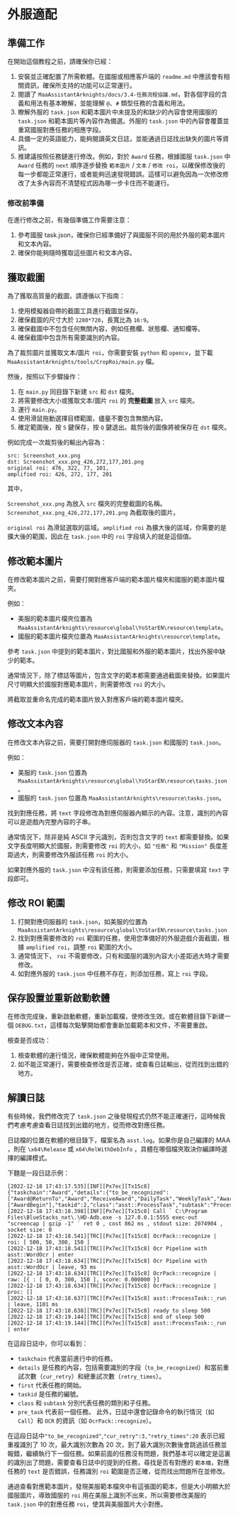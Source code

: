 # 外服適配

## 準備工作

在開始這個教程之前，請確保你已經：

1. 安裝並正確配置了所需軟體。在國服或相應客戶端的 `readme.md` 中應該會有相關資訊，確保所支持的功能可以正常運行。
2. 閱讀了 `MaaAssistantArknights/docs/3.4-任務流程協議.md`，對各個字段的含義和用法有基本瞭解，並能理解 `@`、`#` 類型任務的含義和用法。
3. 瞭解外服的 `task.json` 和範本圖片中未提及的和缺少的內容會使用國服的 `task.json` 和範本圖片等內容作為備選。外服的 `task.json` 中的內容會覆蓋並重寫國服對應任務的相應字段。
4. 具備一定的英語能力，能夠閱讀英文日誌，並能通過日誌找出缺失的圖片等資訊。
5. 推建議按照任務鏈進行修改。例如，對於 `Award` 任務，根據國服 `task.json` 中 `Award` 任務的 `next` 順序逐步替換 `範本圖片` / `文本` / `修改 roi`，以確保修改後的每一步都能正常運行，或者能夠迅速發現錯誤。這樣可以避免因為一次修改修改了太多內容而不清楚程式因為哪一步卡住而不能運行。

### 修改前準備

在進行修改之前，有幾個準備工作需要注意：

1. 參考國服 task.json，確保你已經準備好了與國服不同的用於外服的範本圖片和文本內容。
2. 確保你能夠隨時獲取這些圖片和文本內容。

## 獲取截圖

為了獲取高質量的截圖，請遵循以下指南：

1. 使用模擬器自帶的截圖工具進行截圖並保存。
2. 確保截圖的尺寸大於 `1280*720`，長寬比為 `16:9`。
3. 確保截圖中不包含任何無關內容，例如任務欄、狀態欄、通知欄等。
4. 確保截圖中包含所有需要識別的內容。

為了裁剪圖片並獲取文本/圖片 `roi`，你需要安裝 `python` 和 `opencv`，並下載 `MaaAssistantArknights/tools/CropRoi/main.py` 檔。

然後，按照以下步驟操作：

1. 在 `main.py` 同目錄下新建 `src` 和 `dst` 檔夾。
2. 將需要修改大小或獲取文本/圖片 `roi` 的 **完整截圖** 放入 `src` 檔夾。
3. 運行 `main.py`。
4. 使用滑鼠拖動選擇目標範圍，儘量不要包含無關內容。
5. 確定範圍後，按 `S` 鍵保存，按 `Q` 鍵退出。裁剪後的圖像將被保存在 `dst` 檔夾。

例如完成一次裁剪後的輸出內容為：

``` log
src: Screenshot_xxx.png
dst: Screenshot_xxx.png_426,272,177,201.png
original roi: 476, 322, 77, 101,
amplified roi: 426, 272, 177, 201
```

其中，

`Screenshot_xxx.png` 為放入 `src` 檔夾的完整截圖的名稱。`Screenshot_xxx.png_426,272,177,201.png` 為截取後的圖片。

`original roi` 為滑鼠選取的區域。`amplified roi` 為擴大後的區域，你需要的是擴大後的範圍，因此在 `task.json` 中的 `roi` 字段填入的就是這個值。

## 修改範本圖片

在修改範本圖片之前，需要打開對應客戶端的範本圖片檔夾和國服的範本圖片檔夾。

例如：

- 美服的範本圖片檔夾位置為 `MaaAssistantArknights\resource\global\YoStarEN\resource\template`。
- 國服的範本圖片檔夾位置為 `MaaAssistantArknights\resource\template`。

參考 `task.json` 中提到的範本圖片，對比國服和外服的範本圖片，找出外服中缺少的範本。

通常情況下，除了標誌等圖片，包含文字的範本都需要通過截圖來替換。如果圖片尺寸明顯大於國服對應範本圖片，則需要修改 `roi` 的大小。

將截取並重命名完成的範本圖片放入對應客戶端的範本圖片檔夾。

## 修改文本內容

在修改文本內容之前，需要打開對應伺服器的 `task.json` 和國服的 `task.json`。

例如：

- 美服的 `task.json` 位置為 `MaaAssistantArknights\resource\global\YoStarEN\resource\tasks.json`。
- 國服的 `task.json` 位置為 `MaaAssistantArknights\resource\tasks.json`。

找到對應任務，將 `text` 字段修改為對應伺服器內顯示的內容。注意，識別的內容可以是遊戲內完整內容的子串。

通常情況下，除非是純 ASCII 字元識別，否則包含文字的 `text` 都需要替換。如果文字長度明顯大於國服，則需要修改 `roi` 的大小，如 `"任務"` 和 `"Mission"` 長度差距過大，則需要修改外服該任務 `roi` 的大小。

如果對應外服的 `task.json` 中沒有該任務，則需要添加任務，只需要填寫 `text` 字段即可。

## 修改 ROI 範圍

1. 打開對應伺服器的 `task.json`，如美服的位置為 `MaaAssistantArknights\resource\global\YoStarEN\resource\tasks.json`
2. 找到對應需要修改的 `roi` 範圍的任務，使用您準備好的外服遊戲介面截圖，根據 `amplified roi`，調整 `roi` 範圍的大小。
3. 通常情況下， `roi` 不需要修改，只有和國服的識別內容大小差距過大時才需要修改。
4. 如對應外服的 `task.json` 中任務不存在，則添加任務，寫上 `roi` 字段。

## 保存設置並重新啟動軟體

在修改完成後，重新啟動軟體，重新加載檔，使修改生效。或在軟體目錄下新建一個 `DEBUG.txt`，這樣每次點擊開始都會重新加載範本和文件，不需要重啟。

檢查是否成功：

1. 檢查軟體的運行情況，確保軟體能夠在外服中正常使用。
2. 如不能正常運行，需要檢查修改是否正確，或查看日誌輸出，從而找到出錯的地方。

## 解讀日誌

有些時候，我們修改完了 `task.json` 之後發現程式仍然不能正確運行，這時候我們考慮考慮查看日誌找到出錯的地方，從而修改對應任務。

日誌檔的位置在軟體的根目錄下，檔案名為 `asst.log`。如果你是自己編譯的 MAA ，則在 `\x64\Release` 或 `x64\RelWithDebInfo` ，具體在哪個檔夾取決你編譯時選擇的編譯模式。

下麵是一段日誌示例：

``` log
[2022-12-18 17:43:17.535][INF][Px7ec][Tx15c8] {"taskchain":"Award","details":{"to_be_recognized":["Award@ReturnTo","Award","ReceiveAward","DailyTask","WeeklyTask","Award@CloseAnno","Award@CloseAnnoTexas","Award@TodaysSupplies","Award@FromStageSN"],"cur_retry":10,"retry_times":20},"first":["AwardBegin"],"taskid":2,"class":"asst::ProcessTask","subtask":"ProcessTask","pre_task":"AwardBegin"}
[2022-12-18 17:43:18.398][INF][Px7ec][Tx15c8] Call ` C:\Program Files\BlueStacks_nxt\.\HD-Adb.exe -s 127.0.0.1:5555 exec-out "screencap | gzip -1" ` ret 0 , cost 862 ms , stdout size: 2074904 , socket size: 0
[2022-12-18 17:43:18.541][TRC][Px7ec][Tx15c8] OcrPack::recognize | roi: [ 500, 50, 300, 150 ]
[2022-12-18 17:43:18.541][TRC][Px7ec][Tx15c8] Ocr Pipeline with asst::WordOcr | enter
[2022-12-18 17:43:18.634][TRC][Px7ec][Tx15c8] Ocr Pipeline with asst::WordOcr | leave, 93 ms
[2022-12-18 17:43:18.634][TRC][Px7ec][Tx15c8] OcrPack::recognize | raw: [{ : [ 0, 0, 300, 150 ], score: 0.000000 }]
[2022-12-18 17:43:18.634][TRC][Px7ec][Tx15c8] OcrPack::recognize | proc: []
[2022-12-18 17:43:18.637][TRC][Px7ec][Tx15c8] asst::ProcessTask::_run | leave, 1101 ms
[2022-12-18 17:43:18.638][TRC][Px7ec][Tx15c8] ready to sleep 500
[2022-12-18 17:43:19.144][TRC][Px7ec][Tx15c8] end of sleep 500
[2022-12-18 17:43:19.144][TRC][Px7ec][Tx15c8] asst::ProcessTask::_run | enter
```

在這段日誌中，你可以看到：

- `taskchain` 代表當前進行中的任務。
- `details` 是任務的內容，包括需要識別的字段（`to_be_recognized`）和當前重試次數（`cur_retry`）和總重試次數（`retry_times`）。
- `first` 代表任務的開始。
- `taskid` 是任務的編號。
- `class` 和 `subtask` 分別代表任務的類別和子任務。
- `pre_task` 代表前一個任務。
此外，日誌中還會記錄命令的執行情況（如 `Call`）和 `OCR` 的資訊（如 `OcrPack::recognize`）。

在這段日誌中`"to_be_recognized"`,`"cur_retry":3,"retry_times":20` 表示已經重複識別了 10 次，最大識別次數為 20 次，到了最大識別次數後會跳過該任務並報錯，繼續執行下一個任務。如果前面的任務沒有問題，我們基本可以確定是這裏的識別出了問題，需要查看日誌中的提到的任務，尋找是否有對應的 `範本檔`，對應任務的 `text` 是否錯誤，任務識別 `roi` 範圍是否正確，從而找出問題所在並修改。

通過查看對應範本圖片，發現美服範本檔夾中有這張圖的範本，但是大小明顯大於國服圖片，導致國服的 `roi` 用在美服上識別不出來，所以需要修改美服的 `task.json` 中的對應任務 `roi`，使其與美服圖片大小對應。
